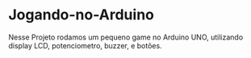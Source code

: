 # Jogando-no-Arduino

Nesse Projeto rodamos um pequeno game no Arduino UNO, utilizando display LCD, potenciometro, buzzer, e botões.
